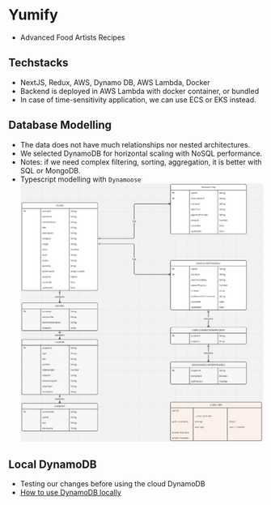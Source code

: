 # Yumify

- Advanced Food Artists Recipes

## Techstacks

- NextJS, Redux, AWS, Dynamo DB, AWS Lambda, Docker
- Backend is deployed in AWS Lambda with docker container, or bundled
- In case of time-sensitivity application, we can use ECS or EKS instead.

## Database Modelling

- The data does not have much relationships nor nested architectures.
- We selected DynamoDB for horizontal scaling with NoSQL performance.
- Notes: if we need complex filtering, sorting, aggregation, it is better with SQL or MongoDB.
- Typescript modelling with `Dynamoose`
  ![Schema](./DynamoDBModelling.png)

## Local DynamoDB

- Testing our changes before using the cloud DynamoDB
- [How to use DynamoDB locally](https://docs.aws.amazon.com/amazondynamodb/latest/developerguide/DynamoDBLocal.DownloadingAndRunning.html)
